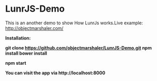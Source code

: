# LunrJS-Demo

This is an another demo to show How LunrJs works.Live example: http://objectmarshaler.com/

<b>Installation:<b>

git clone https://github.com/objectmarshaler/LunrJS-Demo.git
npm install
bower install

npm start


You can visit the app via http://localhost:8000
